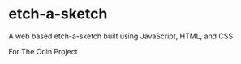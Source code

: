 # etch-a-sketch
A web based etch-a-sketch built using JavaScript, HTML, and CSS

For The Odin Project
